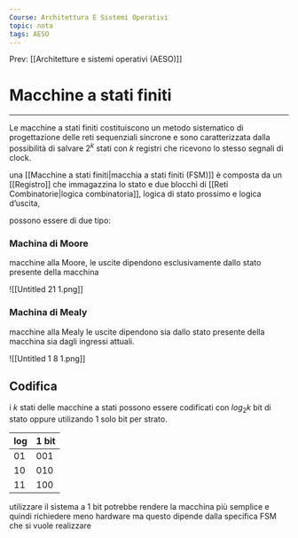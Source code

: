 ```yaml
---
Course: Architettura E Sistemi Operativi
topic: nota
tags: AESO
---
```


Prev: [[Architetture e sistemi operativi (AESO)]]

# Macchine a stati finiti
---


Le macchine a stati finiti costituiscono un metodo sistematico di progettazione delle reti sequenziali sincrone e sono caratterizzata dalla possibilità di salvare $2^k$ stati con $k$ registri che ricevono lo stesso segnali di clock.

una [[Macchine a stati finiti|macchia a stati finiti (FSM)]] è composta da un [[Registro]] che immagazzina lo stato e due blocchi di [[Reti Combinatorie|logica combinatoria]], logica di stato prossimo e logica d’uscita,

possono essere di due tipo:

### Machina di  Moore

macchine alla Moore, le uscite dipendono esclusivamente dallo stato presente della macchina

![[Untitled 21 1.png]]

### Machina di Mealy

macchine alla Mealy le uscite dipendono sia dallo stato presente della macchina sia
dagli ingressi attuali.

![[Untitled 1 8 1.png]]

## Codifica

i $k$ stati delle macchine a stati possono essere codificati con $log_2k$ bit di stato oppure utilizando 1 solo bit per strato.

| log | 1 bit |
| --- | --- |
| 01 | 001 |
| 10 | 010 |
| 11 | 100 |

utilizzare il sistema a 1 bit potrebbe rendere la macchina più semplice e quindi richiedere meno hardware ma questo dipende dalla specifica FSM che si vuole realizzare
